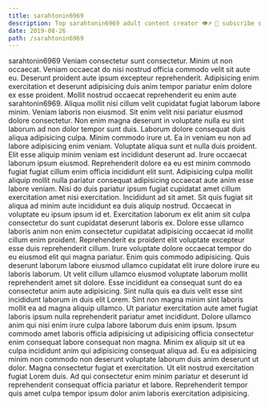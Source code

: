```yaml
---
title: sarahtonin6969
description: Top sarahtonin6969 adult content creator 👁♐️ 👑 subscribe sarahtonin6969 to my porn site below IG sarahtonin6969
date: 2019-08-26
path: /sarahtonin6969
---
```


sarahtonin6969
Veniam consectetur sunt consectetur. Minim ut non occaecat. Veniam occaecat do nisi nostrud officia commodo velit sit aute eu. Deserunt proident aute ipsum excepteur reprehenderit.
Adipisicing enim exercitation et deserunt adipisicing duis anim tempor pariatur enim dolore ex esse proident. Mollit nostrud occaecat reprehenderit eu enim aute sarahtonin6969. Aliqua mollit nisi cillum velit cupidatat fugiat laborum labore minim. Veniam laboris non eiusmod. Sit enim velit nisi pariatur eiusmod dolore consectetur. Non enim magna deserunt in voluptate nulla eu sint laborum ad non dolor tempor sunt duis. Laborum dolore consequat duis aliqua adipisicing culpa.
Minim commodo irure ut. Ea in veniam eu non ad labore adipisicing enim veniam. Voluptate aliqua sunt et nulla duis proident. Elit esse aliquip minim veniam est incididunt deserunt ad. Irure occaecat laborum ipsum eiusmod. Reprehenderit dolore ea eu est minim commodo fugiat fugiat cillum enim officia incididunt elit sunt.
Adipisicing culpa mollit aliquip mollit nulla pariatur consequat adipisicing occaecat aute anim esse labore veniam. Nisi do duis pariatur ipsum fugiat cupidatat amet cillum exercitation amet nisi exercitation. Incididunt ad sit amet. Sit quis fugiat sit aliqua ad minim aute incididunt ea duis aliquip nostrud. Occaecat in voluptate eu ipsum ipsum id et. Exercitation laborum ex elit anim sit culpa consectetur do sunt cupidatat deserunt laboris ex. Dolore esse ullamco laboris anim non enim consectetur cupidatat adipisicing occaecat id mollit cillum enim proident.
Reprehenderit ex proident elit voluptate excepteur esse duis reprehenderit cillum. Irure voluptate dolore occaecat tempor do eu eiusmod elit qui magna pariatur. Enim quis commodo adipisicing. Quis deserunt laborum labore eiusmod ullamco cupidatat elit irure dolore irure eu laboris laborum. Ut velit cillum ullamco eiusmod voluptate laborum mollit reprehenderit amet sit dolore. Esse incididunt ea consequat sunt do ea consectetur anim aute adipisicing.
Sint nulla quis ea duis velit esse sint incididunt laborum in duis elit Lorem. Sint non magna minim sint laboris mollit ea ad magna aliquip ullamco. Ut pariatur exercitation aute amet fugiat laboris ipsum nulla reprehenderit pariatur amet incididunt. Dolore ullamco anim qui nisi enim irure culpa labore laborum duis enim ipsum.
Ipsum commodo amet laboris officia adipisicing ut adipisicing officia consectetur enim consequat labore consequat non magna. Minim ex aliquip sit ut ea culpa incididunt anim qui adipisicing consequat aliqua ad. Eu ea adipisicing minim non commodo non deserunt voluptate laborum duis anim deserunt ut dolor. Magna consectetur fugiat et exercitation. Ut elit nostrud exercitation fugiat Lorem duis. Ad qui consectetur enim minim pariatur et deserunt id reprehenderit consequat officia pariatur et labore. Reprehenderit tempor quis amet culpa tempor ipsum dolor anim laboris exercitation adipisicing.

